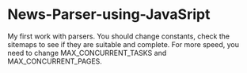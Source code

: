 # News-Parser-using-JavaSript
My first work with parsers. You should change constants, check the sitemaps to see if they are suitable and complete. For more speed, you need to change MAX_CONCURRENT_TASKS and MAX_CONCURRENT_PAGES.
